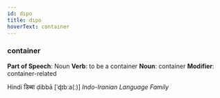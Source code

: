 ```yaml
---
id: dıpo
title: dıpo
hoverText: container
---
```


### container

**Part of Speech**: Noun
**Verb**: to be a container
**Noun**: container
**Modifier**: container-related

Hindi डिब्बा ḍibbā [ˈɖɪbːa(ː)]
*Indo-Iranian Language Family*